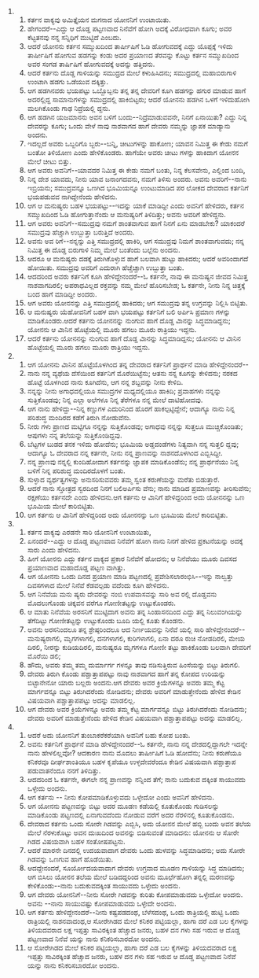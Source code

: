 <ol>
  <li>
    <ol>
      <li>ಕರ್ತನ ವಾಕ್ಯವು ಅಮಿತ್ತೈಯನ ಮಗನಾದ ಯೋನನಿಗೆ ಉಂಟಾಯಿತು.</li>
      <li>ಹೇಗಂದರೆ--ಎದ್ದು ಆ ದೊಡ್ಡ ಪಟ್ಟಣವಾದ ನಿನೆವೆಗೆ ಹೋಗಿ ಅದಕ್ಕೆ ವಿರೋಧವಾಗಿ ಕೂಗು; ಅವರ ಕೆಟ್ಟತನವು ನನ್ನ ಸನ್ನಿಧಿಗೆ ಮುಟ್ಟಿದೆ ಎಂಬದು.</li>
      <li>ಆದರೆ ಯೋನನು ಕರ್ತನ ಸಮ್ಮುಖದಿಂದ ತಾರ್ಷೀಷಿಗೆ ಓಡಿ ಹೋಗುವದಕ್ಕೆ ಎದ್ದು ಯೊಪ್ಪಕ್ಕೆ ಇಳಿದು ತಾರ್ಷೀಷಿಗೆ ಹೋಗುವ ಹಡಗನ್ನು ಕಂಡು ಅದರ ಪ್ರಯಾಣದ ತೆರವನ್ನು ಕೊಟ್ಟು ಕರ್ತನ ಸಮ್ಮುಖದಿಂದ ಅವರ ಸಂಗಡ ತಾರ್ಷಿಷಿಗೆ ಹೋಗುವದಕ್ಕೆ ಅದನ್ನು ಹತ್ತಿದನು.</li>
      <li>ಆದರೆ ಕರ್ತನು ದೊಡ್ಡ ಗಾಳಿಯನ್ನು ಸಮುದ್ರದ ಮೇಲೆ ಕಳುಹಿಸಿದನು; ಸಮುದ್ರದಲ್ಲಿ ಮಹಾಬಿರುಗಾಳಿ ಉಂಟಾಗಿ ಹಡಗು ಒಡೆಯುವ ದಕ್ಕಿತ್ತು.</li>
      <li>ಆಗ ಹಡಗಿನವರು ಭಯಪಟ್ಟು ಒಬ್ಬೊಬ್ಬನು ತನ್ನ ತನ್ನ ದೇವರಿಗೆ ಕೂಗಿ ಹಡಗನ್ನು ಹಗುರ ಮಾಡುವ ಹಾಗೆ ಅದರಲ್ಲಿದ್ದ ಸಾಮಾನುಗಳನ್ನು ಸಮುದ್ರದಲ್ಲಿ ಹಾಕಿಬಿಟ್ಟರು; ಆದರೆ ಯೋನನು ಹಡಗಿನ ಒಳಗೆ ಇಳಿದುಹೋಗಿ ಮಲಗಿಕೊಂಡು ಗಾಢ ನಿದ್ರೆಯಲ್ಲಿ ದ್ದನು.</li>
      <li>ಆಗ ಹಡಗಿನ ಯಜಮಾನನು ಅವನ ಬಳಿಗೆ ಬಂದು--ನಿದ್ರೆಮಾಡುವವನೇ, ನಿನಗೆ ಏನಾಯಿತು? ಎದ್ದು ನಿನ್ನ ದೇವರನ್ನು ಕೂಗು; ಒಂದು ವೇಳೆ ನಾವು ನಾಶವಾಗದ ಹಾಗೆ ದೇವರು ನಮ್ಮನ್ನು ಜ್ಞಾಪಕ ಮಾಡ್ಯಾನು ಅಂದನು.</li>
      <li>ಇದಲ್ಲದೆ ಅವರು ಒಬ್ಬರಿಗೊ ಬ್ಬರು--ಬನ್ನಿ, ಚೀಟುಗಳನ್ನು ಹಾಕೋಣ; ಯಾವನ ನಿಮಿತ್ತ ಈ ಕೇಡು ನಮಗೆ ಬಂತೋ ತಿಳಿಯೋಣ ಎಂದು ಹೇಳಿಕೊಂಡರು. ಹಾಗೆಯೇ ಅವರು ಚೀಟು ಗಳನ್ನು ಹಾಕಿದಾಗ ಯೋನನ ಮೇಲೆ ಚೀಟು ಬಿತ್ತು.</li>
      <li>ಆಗ ಅವರು ಅವನಿಗೆ--ಯಾವದರ ನಿಮಿತ್ತ ಈ ಕೇಡು ನಮಗೆ ಬಂತು, ನಿನ್ನ ಕೆಲಸವೇನು, ಎಲ್ಲಿಂದ ಬಂದಿ,</li>
      <li>ನಿನ್ನ ದೇಶ ಯಾವದು, ನೀನು ಯಾವ ಜನಾಂಗದವನು, ನಮಗೆ ತಿಳಿಸು ಅಂದರು. ಅವನು ಅವರಿಗೆ--ನಾನು ಇಬ್ರಿಯನು; ಸಮುದ್ರವನ್ನೂ ಒಣಗಿದ ಭೂಮಿಯನ್ನೂ ಉಂಟುಮಾಡಿದ ಪರ ಲೋಕದ ದೇವರಾದ ಕರ್ತನಿಗೆ ಭಯಪಡುವವ ನಾಗಿದ್ದೇನೆಂದು ಹೇಳಿದನು.</li>
      <li>ಆಗ ಆ ಮನುಷ್ಯರು ಬಹಳ ಭಯಪಟ್ಟು--ಇದನ್ನು ಯಾಕೆ ಮಾಡಿದ್ದೀ ಎಂದು ಅವನಿಗೆ ಹೇಳಿದರು, ಕರ್ತನ ಸಮ್ಮುಖದಿಂದ ಓಡಿ ಹೋಗುತ್ತಾನೆಂದು ಆ ಮನುಷ್ಯರಿಗೆ ತಿಳಿದಿತ್ತು; ಅವನು ಅವರಿಗೆ ಹೇಳಿದ್ದನು.</li>
      <li>ಆಗ ಅವರು ಅವನಿಗೆ--ಸಮುದ್ರವು ನಮಗೆ ಶಾಂತವಾಗುವ ಹಾಗೆ ನಿನಗೆ ಏನು ಮಾಡಬೇಕು? ಯಾಕಂದರೆ ಸಮುದ್ರವು ಹೆಚ್ಚಾಗಿ ಉಬ್ಬುತ್ತಾ ಬರುತ್ತಿದೆ ಅಂದರು.</li>
      <li>ಅವನು ಅವ ರಿಗೆ--ನನ್ನನ್ನು ಎತ್ತಿ ಸಮುದ್ರದಲ್ಲಿ ಹಾಕಿರಿ, ಆಗ ಸಮುದ್ರವು ನಿಮಗೆ ಶಾಂತವಾಗುವದು; ನನ್ನ ನಿಮಿತ್ತ ಈ ದೊಡ್ಡ ಬಿರುಗಾಳಿ ನಿಮ್ಮ ಮೇಲೆ ಬಂತೆಂದು ಬಲ್ಲೆನು ಅಂದನು.</li>
      <li>ಆದರೂ ಆ ಮನುಷ್ಯರು ದಡಕ್ಕೆ ತಿರುಗಿಕೊಳ್ಳುವ ಹಾಗೆ ಬಲವಾಗಿ ಹುಟ್ಟು ಹಾಕಿದರು; ಆದರೆ ಅವರಿಂದಾಗದೆ ಹೋಯಿತು. ಸಮುದ್ರವು ಅವರಿಗೆ ಎದುರಾಗಿ ಹೆಚ್ಚೆಚ್ಚಾಗಿ ಉಬ್ಬುತ್ತಾ ಬಂತು.</li>
      <li>ಆದದರಿಂದ ಅವರು ಕರ್ತನಿಗೆ ಕೂಗಿ ಹೇಳಿದ್ದೇನಂದರೆ--ಓ ಕರ್ತನೇ, ನಾವು ಈ ಮನುಷ್ಯನ ಜೀವದ ನಿಮಿತ್ತ ನಾಶವಾಗದಿರಲಿ; ಅಪರಾಧವಿಲ್ಲದ ರಕ್ತವನ್ನು ನಮ್ಮ ಮೇಲೆ ಹೊರಿಸಬೇಡ; ಓ ಕರ್ತನೇ, ನೀನು ನಿನ್ನ ಚಿತ್ತಕ್ಕೆ ಬಂದ ಹಾಗೆ ಮಾಡಿದ್ದೀ ಅಂದರು.</li>
      <li>ಆಗ ಅವರು ಯೋನನನ್ನು ಎತ್ತಿ ಸಮುದ್ರದಲ್ಲಿ ಹಾಕಿದರು; ಆಗ ಸಮುದ್ರವು ತನ್ನ ಉಗ್ರವನ್ನು ನಿಲ್ಲಿಸಿ ಬಿಟ್ಟಿತು.</li>
      <li>ಆ ಮನುಷ್ಯರು ಯೆಹೋವನಿಗೆ ಬಹಳ ವಾಗಿ ಭಯಪಟ್ಟು ಕರ್ತನಿಗೆ ಬಲಿ ಅರ್ಪಿಸಿ ಪ್ರಮಾಣ ಗಳನ್ನು ಮಾಡಿಕೊಂಡರು.ಆದರೆ ಕರ್ತನು ಯೋನನನ್ನು ನುಂಗುವ ಹಾಗೆ ದೊಡ್ಡ ವಿಾನನ್ನು ಸಿದ್ಧಮಾಡಿದ್ದನು; ಯೋನನು ಆ ವಿಾನಿನ ಹೊಟ್ಟೆಯಲ್ಲಿ ಮೂರು ಹಗಲು ಮೂರು ರಾತ್ರಿಯು ಇದ್ದನು.</li>
      <li>ಆದರೆ ಕರ್ತನು ಯೋನನನ್ನು ನುಂಗುವ ಹಾಗೆ ದೊಡ್ಡ ವಿಾನನ್ನು ಸಿದ್ಧಮಾಡಿದ್ದನು; ಯೋನನು ಆ ವಿಾನಿನ ಹೊಟ್ಟೆಯಲ್ಲಿ ಮೂರು ಹಗಲು ಮೂರು ರಾತ್ರಿಯು ಇದ್ದನು.</li>
    </ol>
  </li>
  <li>
    <ol>
      <li>ಆಗ ಯೋನನು ವಿಾನಿನ ಹೊಟ್ಟೆಯೊಳಗಿಂದ ತನ್ನ ದೇವರಾದ ಕರ್ತನಿಗೆ ಪ್ರಾರ್ಥನೆ ಮಾಡಿ ಹೇಳಿದ್ದೇನಂದರೆ--</li>
      <li>ನಾನು ನನ್ನ ವ್ಯಥೆಯ ದೆಸೆಯಿಂದ ಕರ್ತನಿಗೆ ಮೊರೆಯಿಟ್ಟೆನು; ಆತನು ನನ್ನ ಕೂಗನ್ನು ಕೇಳಿದನು; ನರಕದ ಹೊಟ್ಟೆ ಯೊಳಗಿಂದ ನಾನು ಕೂಗಿದೆನು, ಆಗ ನನ್ನ ಶಬ್ದವನ್ನು ನೀನು ಕೇಳಿದಿ.</li>
      <li>ನನ್ನನ್ನು ನೀನು ಅಗಾಧದಲ್ಲಿಯೂ ಸಮುದ್ರಗಳ ಮಧ್ಯದಲ್ಲಿಯೂ ಹಾಕಿದಿ; ಪ್ರವಾಹಗಳು ನನ್ನನ್ನು ಸುತ್ತಿಕೊಂಡವು; ನಿನ್ನ ಎಲ್ಲಾ ಅಲೆಗಳೂ ನಿನ್ನ ತೆರೆಗಳೂ ನನ್ನ ಮೇಲೆ ದಾಟಿಹೋದವು.</li>
      <li>ಆಗ ನಾನು ಹೇಳಿದ್ದು--ನಿನ್ನ ಕಣ್ಣುಗಳ ಎದುರಿನಿಂದ ಹೊರಗೆ ಹಾಕಲ್ಪಟ್ಟಿದ್ದೇನೆ; ಆದಾಗ್ಯೂ ನಾನು ನಿನ್ನ ಪರಿಶುದ್ಧ ಮಂದಿರದ ಕಡೆಗೆ ತಿರುಗಿ ನೋಡುವೆನು.</li>
      <li>ನೀರು ಗಳು ಪ್ರಾಣದ ಮಟ್ಟಿಗೂ ನನ್ನನ್ನು ಸುತ್ತಿಕೊಂಡವು; ಅಗಾಧವು ನನ್ನನ್ನು ಸುತ್ತಲೂ ಮುಚ್ಚಿಕೊಂಡಿತು; ಆಪುಗಳು ನನ್ನ ತಲೆಯನ್ನು ಸುತ್ತಿಕೊಂಡಿದ್ದವು.</li>
      <li>ಬೆಟ್ಟಗಳ ಬುಡದ ತನಕ ಇಳಿದು ಹೋದೆನು; ಭೂಮಿಯ ಅಡ್ಡದಂಡೆಗಳು ನಿತ್ಯವಾಗಿ ನನ್ನ ಸುತ್ತಲಿ ದ್ದವು; ಆದಾಗ್ಯೂ ಓ ದೇವರಾದ ನನ್ನ ಕರ್ತನೇ, ನೀನು ನನ್ನ ಪ್ರಾಣವನ್ನು ನಾಶನದೊಳಗಿಂದ ಎಬ್ಬಿಸಿದ್ದೀ.</li>
      <li>ನನ್ನ ಪ್ರಾಣವು ನನ್ನಲ್ಲಿ ಕುಂದಿಹೋದಾಗ ಕರ್ತನನ್ನು ಜ್ಞಾಪಕ ಮಾಡಿಕೊಂಡೆನು; ನನ್ನ ಪ್ರಾರ್ಥನೆಯು ನಿನ್ನ ಬಳಿಗೆ ನಿನ್ನ ಪರಿಶುದ್ಧ ಮಂದಿರದೊಳಗೆ ಬಂತು.</li>
      <li>ಸುಳ್ಳಾದ ವ್ಯರ್ಥತ್ವಗಳನ್ನು ಅನುಸರಿಸುವವರು ತಮ್ಮ ಸ್ವಂತ ಕರುಣೆಯನ್ನು ಮರೆತು ಬಿಡುತ್ತಾರೆ.</li>
      <li>ಆದರೆ ನಾನು ಸ್ತೋತ್ರದ ಸ್ವರದಿಂದ ನಿನಗೆ ಬಲಿಅರ್ಪಿಸು ವೆನು; ನಾನು ಮಾಡಿದ ಪ್ರಮಾಣವನ್ನು ತೀರಿಸುವೆನು; ರಕ್ಷಣೆಯು ಕರ್ತನದೇ ಎಂದು ಹೇಳಿದನು.ಆಗ ಕರ್ತನು ಆ ವಿಾನಿಗೆ ಹೇಳಿದ್ದರಿಂದ ಅದು ಯೋನನನ್ನು ಒಣ ಭೂಮಿಯ ಮೇಲೆ ಕಾರಿಬಿಟ್ಟಿತು.</li>
      <li>ಆಗ ಕರ್ತನು ಆ ವಿಾನಿಗೆ ಹೇಳಿದ್ದರಿಂದ ಅದು ಯೋನನನ್ನು ಒಣ ಭೂಮಿಯ ಮೇಲೆ ಕಾರಿಬಿಟ್ಟಿತು.</li>
    </ol>
  </li>
  <li>
    <ol>
      <li>ಕರ್ತನ ವಾಕ್ಯವು ಎರಡನೇ ಸಾರಿ ಯೋನನಿಗೆ ಉಂಟಾಯಿತು,</li>
      <li>ಏನಂದರೆ--ಎದ್ದು ಆ ದೊಡ್ಡ ಪಟ್ಟಣವಾದ ನಿನೆವೆಗೆ ಹೋಗಿ ನಾನು ನಿನಗೆ ಹೇಳಿದ ಪ್ರಕಟನೆಯನ್ನು ಅದಕ್ಕೆ ಸಾರು ಎಂದು ಹೇಳಿದನು.</li>
      <li>ಹೀಗೆ ಯೋನನು ಎದ್ದು ಕರ್ತನ ವಾಕ್ಯದ ಪ್ರಕಾರ ನಿನೆವೆಗೆ ಹೋದನು; ಆ ನಿನೆವೆಯು ಮೂರು ದಿವಸದ ಪ್ರಯಾಣವಾದ ಮಹಾದೊಡ್ಡ ಪಟ್ಟಣ ವಾಗಿತ್ತು.</li>
      <li>ಆಗ ಯೋನನು ಒಂದು ದಿನದ ಪ್ರಯಾಣ ಮಾಡಿ ಪಟ್ಟಣದಲ್ಲಿ ಪ್ರವೇಶಿಸಲಾರಂಭಿಸಿ--ಇನ್ನು ನಾಲ್ವತ್ತು ದಿವಸಗಳಾದ ಮೇಲೆ ನಿನೆವೆ ಕೆಡವಲ್ಪಡು ವದೆಂದು ಕೂಗಿ ಹೇಳಿದನು.</li>
      <li>ಆಗ ನಿನೆವೆಯ ಮನು ಷ್ಯರು ದೇವರನ್ನು ನಂಬಿ ಉಪವಾಸವನ್ನು ಸಾರಿ ಅವ ರಲ್ಲಿ ದೊಡ್ಡವನು ಮೊದಲುಗೊಂಡು ಚಿಕ್ಕವನ ವರೆಗೂ ಗೋಣೀತಟ್ಟನ್ನು ಉಟ್ಟುಕೊಂಡರು.</li>
      <li>ಆ ಮಾತು ನಿನೆವೆಯ ಅರಸನಿಗೆ ಮುಟ್ಟಿದಾಗ ಅವನು ತನ್ನ ಸಿಂಹಾಸನದಿಂದ ಎದ್ದು ತನ್ನ ನಿಲುವಂಗಿಯನ್ನು ತೆಗೆದಿಟ್ಟು ಗೋಣೀತಟ್ಟನ್ನು ಉಟ್ಟುಕೊಂಡು ಬೂದಿ ಯಲ್ಲಿ ಕೂತು ಕೊಂಡನು.</li>
      <li>ಅವನು ಅರಸನಿಂದಲೂ ತನ್ನ ಶ್ರೇಷ್ಠರಿಂದಲೂ ಆದ ನಿರ್ಣಯವನ್ನು ನಿನೆವೆ ಯಲ್ಲಿ ಸಾರಿ ಹೇಳಿದ್ದೇನಂದರೆ--ಮನುಷ್ಯರಾಗಲಿ, ಮೃಗಗಳಾಗಲಿ, ದನಗಳಾಗಲಿ, ಕುರಿಗಳಾಗಲಿ, ಏನಾ ದರೂ ರುಚಿ ನೋಡದಿರಲಿ, ಮೇಯ ದಿರಲಿ, ನೀರನ್ನು ಕುಡಿಯದಿರಲಿ, ಮನುಷ್ಯರೂ ಮೃಗಗಳೂ ಗೋಣೀ ತಟ್ಟು ಹಾಕಿಕೊಂಡು ಬಲವಾಗಿ ದೇವರಿಗೆ ಮೊರೆಯಿ ಡಲಿ;</li>
      <li>ಹೌದು, ಅವರು ತಮ್ಮ ತಮ್ಮ ದುರ್ಮಾರ್ಗ ಗಳನ್ನೂ ತಾವು ನಡಿಸುತ್ತಿರುವ ಹಿಂಸೆಯನ್ನು ಬಿಟ್ಟು ತಿರುಗಲಿ.</li>
      <li>ದೇವರು ತಿರುಗಿ ಕೊಂಡು ಪಶ್ಚಾತ್ತಾಪಪಟ್ಟು ನಾವು ನಾಶವಾಗದ ಹಾಗೆ ತನ್ನ ಕೋಪದ ಉರಿಯನ್ನು ಬಿಟ್ಟಾನೇನೋ ಯಾರು ಬಲ್ಲರು ಅಂದನು.ಆಗ ದೇವರು ಅವರ ಕ್ರಿಯೆಗಳನ್ನೂ ಅವರು ತಮ್ಮ ಕೆಟ್ಟ ಮಾರ್ಗವನ್ನೂ ಬಿಟ್ಟು ತಿರುಗಿದರೆಂದು ನೋಡಿದನು; ದೇವರು ಅವರಿಗೆ ಮಾಡುತ್ತೇನೆಂದು ಹೇಳಿದ ಕೇಡಿನ ವಿಷಯವಾಗಿ ಪಶ್ಚಾತ್ತಾಪಪಟ್ಟು ಅದನ್ನು ಮಾಡಲಿಲ್ಲ.</li>
      <li>ಆಗ ದೇವರು ಅವರ ಕ್ರಿಯೆಗಳನ್ನೂ ಅವರು ತಮ್ಮ ಕೆಟ್ಟ ಮಾರ್ಗವನ್ನೂ ಬಿಟ್ಟು ತಿರುಗಿದರೆಂದು ನೋಡಿದನು; ದೇವರು ಅವರಿಗೆ ಮಾಡುತ್ತೇನೆಂದು ಹೇಳಿದ ಕೇಡಿನ ವಿಷಯವಾಗಿ ಪಶ್ಚಾತ್ತಾಪಪಟ್ಟು ಅದನ್ನು ಮಾಡಲಿಲ್ಲ.</li>
    </ol>
  </li>
  <li>
    <ol>
      <li>ಆದರೆ ಅದು ಯೋನನಿಗೆ ತುಂಬಾಕರೆಕರೆಯಾಗಿ ಅವನಿಗೆ ಬಹು ಕೋಪ ಬಂತು.</li>
      <li>ಅವನು ಕರ್ತನಿಗೆ ಪ್ರಾರ್ಥನೆ ಮಾಡಿ ಹೇಳಿದ್ದೇನಂದರೆ--ಓ ಕರ್ತನೇ, ನಾನು ನನ್ನ ದೇಶದಲ್ಲಿದ್ದಾಗಲೇ ಇದನ್ನೇ ನಾನು ಹೇಳಲಿಲ್ಲವೋ? ಆದಕಾರಣ ನಾನು ಮೊದಲು ತಾರ್ಷೀಷಿಗೆ ಓಡಿ ಹೋದೆನು; ನೀನು ಕರುಣೆಯೂ ಕನಿಕರವೂ ದೀರ್ಘಶಾಂತಿಯೂ ಬಹಳ ಕೃಪೆಯೂ ಉಳ್ಳದೇವರೆಂದೂ ಕೇಡಿನ ವಿಷಯವಾಗಿ ಪಶ್ಚಾತ್ತಾಪ ಪಡುವಾತನೆಂದೂ ನನಗೆ ತಿಳಿದಿತ್ತು.</li>
      <li>ಆದದರಿಂದ ಓ ಕರ್ತನೇ, ಈಗಲೇ ನನ್ನ ಪ್ರಾಣವನ್ನು ನನ್ನಿಂದ ತೆಗೆ; ನಾನು ಬದುಕುವ ದಕ್ಕಿಂತ ಸಾಯುವದು ಒಳ್ಳೇದು ಅಂದನು.</li>
      <li>ಆಗ ಕರ್ತನು -- ನೀನು ಕೋಪಮಾಡಿಕೊಳ್ಳುವದು ಒಳ್ಳೇದೋ ಎಂದು ಅವನಿಗೆ ಹೇಳಿದನು.</li>
      <li>ಆಗ ಯೋನನು ಪಟ್ಟಣವನ್ನು ಬಿಟ್ಟು ಅದರ ಮೂಡಣ ಕಡೆಯಲ್ಲಿ ಕೂತುಕೊಂಡು ಗುಡಿಸಲನ್ನು ಮಾಡಿಕೊಂಡು ಪಟ್ಟಣದಲ್ಲಿ ಏನಾಗುವದೆಂದು ನೋಡುವ ವರೆಗೆ ಅದರ ನೆರಳಿನಲ್ಲಿ ಕೂತುಕೊಂಡನು.</li>
      <li>ದೇವರಾದ ಕರ್ತನು ಒಂದು ಸೋರೇ ಗಿಡವನ್ನು ಎಬ್ಬಿಸಿ, ಅದು ಯೋನನ ಮೇಲೆ ಹಬ್ಬಿ ಬಂದು ಅವನ ತಲೆಯ ಮೇಲೆ ನೆರಳುಕೊಟ್ಟು ಅವನ ದುಃಖದಿಂದ ಅವನನ್ನು ಬಿಡಿಸುವಂತೆ ಮಾಡಿದನು: ಯೋನನು ಆ ಸೋರೇ ಗಿಡದ ವಿಷಯವಾಗಿ ಬಹಳ ಸಂತೋಷಪಟ್ಟನು.</li>
      <li>ಆದರೆ ಮಾರನೇ ದಿನದಲ್ಲಿ ಉದಯವಾದಾಗ ದೇವರು ಒಂದು ಹುಳವನ್ನು ಸಿದ್ಧಮಾಡಿದನು; ಅದು ಸೋರೇ ಗಿಡವನ್ನು ಒಣಗುವ ಹಾಗೆ ಹೊಡೆಯಿತು.</li>
      <li>ಆದದ್ದೇನಂದರೆ, ಸೂರ್ಯೋದಯವಾದಾಗ ದೇವರು ಉಗ್ರವಾದ ಮೂಡಣ ಗಾಳಿಯನ್ನು ಸಿದ್ಧ ಮಾಡಿದನು; ಆಗ ಬಿಸಿಲು ಯೋನನ ತಲೆಯ ಮೇಲೆ ಬಡಿದದ್ದರಿಂದ ಅವನು ಮೂರ್ಛೆಹೋಗಿ ತನ್ನಲ್ಲಿ ಮರಣವನ್ನು ಕೇಳಿಕೊಂಡು--ನಾನು ಬದುಕುವದಕ್ಕಿಂತ ಸಾಯುವದು ಒಳ್ಳೇದು ಅಂದನು.</li>
      <li>ಆಗ ದೇವರು ಯೋನನಿಗೆ--ನೀನು ಸೋರೇ ಗಿಡವನ್ನು ಕುರಿತು ಕೋಪಮಾಡುವದು ಒಳ್ಳೇದೋ ಅಂದನು. ಅವನು --ನಾನು ಸಾಯುವಷ್ಟು ಕೋಪಮಾಡುವದು ಒಳ್ಳೇದೇ ಅಂದನು.</li>
      <li>ಆಗ ಕರ್ತನು ಹೇಳಿದ್ದೇನಂದರೆ--ನೀನು ಕಷ್ಟಪಡದಂಥ, ಬೆಳೆಸದಂಥ, ಒಂದು ರಾತ್ರಿಯಲ್ಲಿ ಹುಟ್ಟಿ ಒಂದು ರಾತ್ರಿಯಲ್ಲಿ ನಾಶನವಾದಂಥ,ಆ ಸೋರೇಗಿಡದ ಮೇಲೆ ಕನಿಕರ ಪಟ್ಟಿಯಲ್ಲಾ, ಹಾಗಾ ದರೆ ಎಡ ಬಲ ಕೈಗಳನ್ನು ತಿಳಿಯದವರಾದ ಲಕ್ಷ ಇಪ್ಪತ್ತು ಸಾವಿರಕ್ಕಿಂತ ಹೆಚ್ಚಾದ ಜನರು, ಬಹಳ ದನ ಗಳು ಸಹ ಇರುವ ಆ ದೊಡ್ಡ ಪಟ್ಟಣವಾದ ನಿನೆವೆ ಯನ್ನು ನಾನು ಕನಿಕರಿಸಬಾರದೋ ಅಂದನು.</li>
      <li>ಆ ಸೋರೇಗಿಡದ ಮೇಲೆ ಕನಿಕರ ಪಟ್ಟಿಯಲ್ಲಾ, ಹಾಗಾ ದರೆ ಎಡ ಬಲ ಕೈಗಳನ್ನು ತಿಳಿಯದವರಾದ ಲಕ್ಷ ಇಪ್ಪತ್ತು ಸಾವಿರಕ್ಕಿಂತ ಹೆಚ್ಚಾದ ಜನರು, ಬಹಳ ದನ ಗಳು ಸಹ ಇರುವ ಆ ದೊಡ್ಡ ಪಟ್ಟಣವಾದ ನಿನೆವೆ ಯನ್ನು ನಾನು ಕನಿಕರಿಸಬಾರದೋ ಅಂದನು.</li>
    </ol>
  </li>
</ol>
